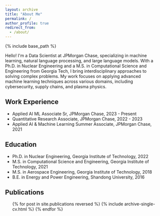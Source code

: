 ```yaml
---
layout: archive
title: "About Me"
permalink: /
author_profile: true
redirect_from:
  - /about/
---
```


{% include base_path %}

Hello! I'm a Data Scientist at JPMorgan Chase, specializing in machine learning, natural language processing, and large language models. With a Ph.D. in Nuclear Engineering and a M.S. in Computational Science and Engineering from Georgia Tech, I bring interdisciplinary approaches to solving complex problems. My work focuses on applying advanced machine learning techniques across various domains, including cybersecurity, supply chains, and plasma physics.

## Work Experience

* Applied AI ML Associate Sr, JPMorgan Chase, 2023 - Present
* Quantitative Research Associate, JPMorgan Chase, 2022 - 2023
* Applied AI & Machine Learning Summer Associate, JPMorgan Chase, 2021

## Education

* Ph.D. in Nuclear Engineering, Georgia Institute of Technology, 2022
* M.S. in Computational Science and Engineering, Georgia Institute of Technology, 2021
* M.S. in Aerospace Engineering, Georgia Institute of Technology, 2018
* B.E. in Energy and Power Engineering, Shandong University, 2016

## Publications

<ul>
    {% for post in site.publications reversed %}
    {% include archive-single-cv.html %}
    {% endfor %}
</ul>
